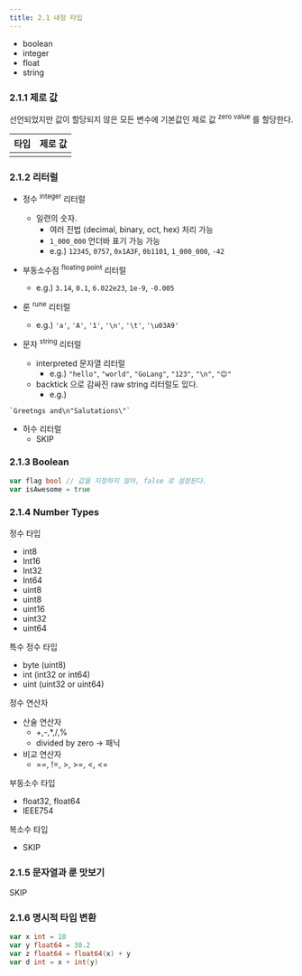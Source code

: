 ```yaml
---
title: 2.1 내장 타입 
---
```


- boolean
- integer
- float
- string

### 2.1.1 제로 값

선언되었지만 값이 할당되지 않은 모든 변수에 기본값인 제로 값 <sup>zero value</sup> 를 할당한다.

| 타입 | 제로 값 |
|----|------|
|    |      |

### 2.1.2 리터럴

- 정수 <sup>integer</sup> 리터럴
    - 일련의 숫자.
      - 여러 진법 (decimal, binary, oct, hex) 처리 가능
      - `1_000_000` 언더바 표기 가능 가능
      - e.g.) `12345`, `0757`, `0x1A3F`, `0b1101`, `1_000_000`, `-42`
    
- 부동소수점 <sup>floating point</sup> 리터럴
   - e.g.) `3.14`, `0.1`, `6.022e23`, `1e-9`, `-0.005`

- 룬 <sup>rune</sup> 리터럴
   - e.g.) `'a'`, `'A'`, `'1'`, `'\n'`, `'\t'`, `'\u03A9'`

- 문자 <sup>string</sup> 리터럴
   - interpreted 문자열 리터럴 
      - e.g.) `"hello"`, `"world"`, `"GoLang"`, `"123"`, `"\n"`, `"😊"`
   - backtick 으로 감싸진 raw string 리터럴도 있다.
       - e.g.)
```
`Greetngs and\n"Salutations\"`
```

- 허수 리터럴
     - SKIP


### 2.1.3 Boolean

```go
var flag bool // 값을 지정하지 않아, false 로 설정된다.
var isAwesome = true
```

### 2.1.4 Number Types

정수 타입

- int8
- Int16
- Int32
- Int64
- uint8
- uint8
- uint16
- uint32
- uint64

특수 정수 타입

- byte (uint8)
- int (int32 or int64)
- uint (uint32 or uint64)

정수 연산자

- 산술 연산자
     - +,-,*,/,%
     - divided by zero -> 패닉
- 비교 연산자
     - ==, !=, >, >=, <, <=

부동소수 타입

- float32, float64
- IEEE754

복소수 타입

- SKIP


### 2.1.5 문자열과 룬 맛보기

SKIP

### 2.1.6 명시적 타입 변환

```go
var x int = 10
var y float64 = 30.2
var z float64 = float64(x) + y
var d int = x + int(y)
```

